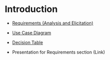 # Introduction

- [Requirements (Analysis and Elicitation)](Analysis-and-Elicitation.md)

- [Use Case Diagram](Use-Case-Diagram.md)

- [Decision Table](Decision-Table.md)

- Presentation for Requirements section (Link)

